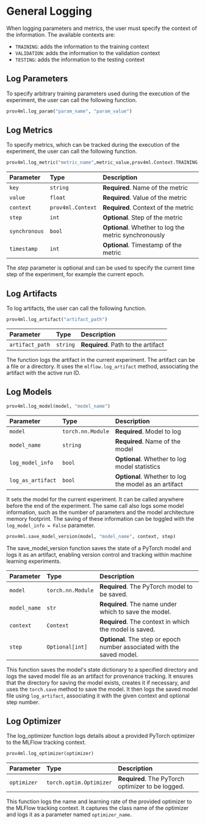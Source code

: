 
# General Logging

When logging parameters and metrics, the user must specify the context of the information. 
The available contexts are: 
 - `TRAINING`: adds the information to the training context  
 - `VALIDATION`: adds the information to the validation context
 - `TESTING`: adds the information to the testing context

## Log Parameters

To specify arbitrary training parameters used during the execution of the experiment, the user can call the following function. 
    
```python
prov4ml.log_param("param_name", "param_value")
```

## Log Metrics

To specify metrics, which can be tracked during the execution of the experiment, the user can call the following function.

```python
prov4ml.log_metric("metric_name",metric_value,prov4ml.Context.TRAINING, step=current_epoch)
```

| Parameter | Type     | Description                |
| :-------- | :------- | :------------------------- |
| `key` | `string` | **Required**. Name of the metric |
| `value` | `float` | **Required**. Value of the metric |
| `context` | `prov4ml.Context` | **Required**. Context of the metric |
| `step` | `int` | **Optional**. Step of the metric |
| `synchronous` | `bool` | **Optional**. Whether to log the metric synchronously |
| `timestamp` | `int` | **Optional**. Timestamp of the metric |

The *step* parameter is optional and can be used to specify the current time step of the experiment, for example the current epoch.

## Log Artifacts

To log artifacts, the user can call the following function.

```python
prov4ml.log_artifact("artifact_path")
```

| Parameter | Type     | Description                |
| :-------- | :------- | :------------------------- |
| `artifact_path` | `string` | **Required**. Path to the artifact |

The function logs the artifact in the current experiment. The artifact can be a file or a directory. 
It uses the `mlflow.log_artifact` method, associating the artifact with the active run ID. 

## Log Models

```python
prov4ml.log_model(model, "model_name")
```

| Parameter | Type     | Description                |
| :-------- | :------- | :------------------------- |
| `model` | `torch.nn.Module` | **Required**. Model to log |
| `model_name` | `string` | **Required**. Name of the model |
| `log_model_info` | `bool` | **Optional**. Whether to log model statistics |
| `log_as_artifact` | `bool` | **Optional**. Whether to log the model as an artifact |

It sets the model for the current experiment. It can be called anywhere before the end of the experiment. 
The same call also logs some model information, such as the number of parameters and the model architecture memory footprint. 
The saving of these information can be toggled with the ```log_model_info = False``` parameter.

```python
prov4ml.save_model_version(model, "model_name", context, step)
```

The save_model_version function saves the state of a PyTorch model and logs it as an artifact, enabling version control and tracking within machine learning experiments.

| Parameter | Type     | Description                |
| :-------- | :------- | :------------------------- |
| `model`	| `torch.nn.Module` |	**Required**. The PyTorch model to be saved. |
| `model_name`	| `str`|	**Required**. The name under which to save the model. | 
| `context`	| `Context` |	**Required**. The context in which the model is saved. |
| `step`	| `Optional[int]` |	**Optional**. The step or epoch number associated with the saved model. |

This function saves the model's state dictionary to a specified directory and logs the saved model file as an artifact for provenance tracking. It ensures that the directory for saving the model exists, creates it if necessary, and uses the `torch.save` method to save the model. It then logs the saved model file using `log_artifact`, associating it with the given context and optional step number.


## Log Optimizer

The log_optimizer function logs details about a provided PyTorch optimizer to the MLFlow tracking context. 

```python
prov4ml.log_optimizer(optimizer)
```

| Parameter | Type     | Description                |
| :-------- | :------- | :------------------------- |
| `optimizer`	| `torch.optim.Optimizer` |	**Required**. The PyTorch optimizer to be logged. |

This function logs the name and learning rate of the provided optimizer to the MLFlow tracking context. It captures the class name of the optimizer and logs it as a parameter named `optimizer_name`. 
